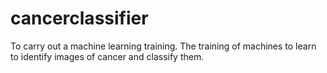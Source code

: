 # cancerclassifier
To carry out a machine learning training. The training of machines to learn to identify images of cancer and classify them. 
